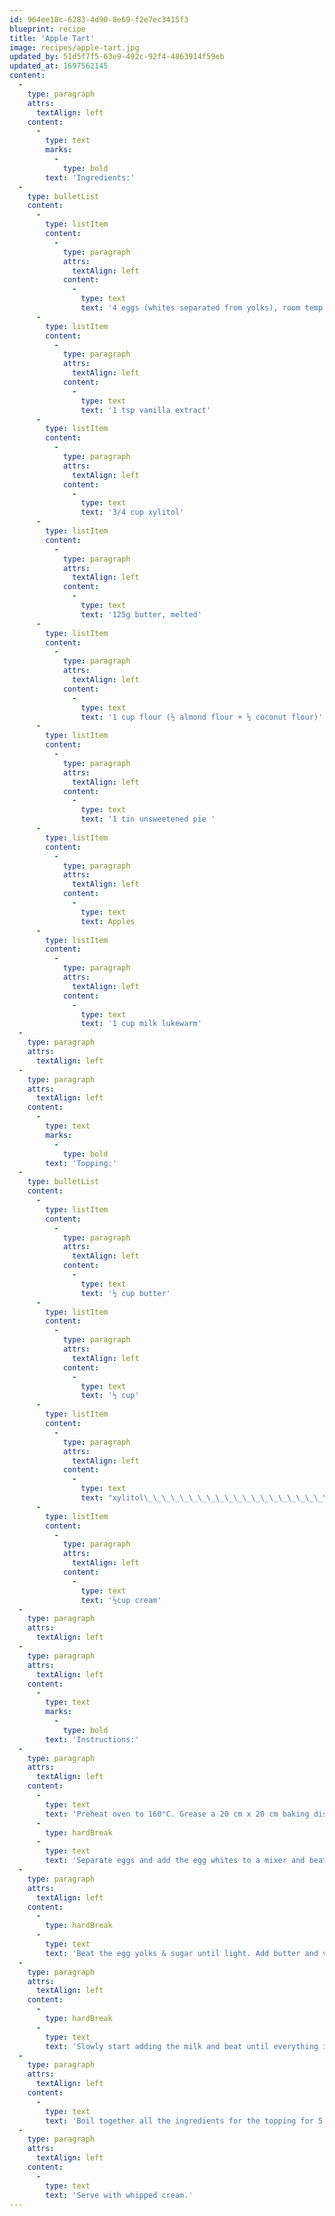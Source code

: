 ```yaml
---
id: 964ee18c-6283-4d90-8e69-f2e7ec3415f3
blueprint: recipe
title: 'Apple Tart'
image: recipes/apple-tart.jpg
updated_by: 51d5f7f5-63e9-492c-92f4-4863914f59eb
updated_at: 1697562145
content:
  -
    type: paragraph
    attrs:
      textAlign: left
    content:
      -
        type: text
        marks:
          -
            type: bold
        text: 'Ingredients:'
  -
    type: bulletList
    content:
      -
        type: listItem
        content:
          -
            type: paragraph
            attrs:
              textAlign: left
            content:
              -
                type: text
                text: '4 eggs (whites separated from yolks), room temp'
      -
        type: listItem
        content:
          -
            type: paragraph
            attrs:
              textAlign: left
            content:
              -
                type: text
                text: '1 tsp vanilla extract'
      -
        type: listItem
        content:
          -
            type: paragraph
            attrs:
              textAlign: left
            content:
              -
                type: text
                text: '3/4 cup xylitol'
      -
        type: listItem
        content:
          -
            type: paragraph
            attrs:
              textAlign: left
            content:
              -
                type: text
                text: '125g butter, melted'
      -
        type: listItem
        content:
          -
            type: paragraph
            attrs:
              textAlign: left
            content:
              -
                type: text
                text: '1 cup flour (½ almond flour + ½ coconut flour)'
      -
        type: listItem
        content:
          -
            type: paragraph
            attrs:
              textAlign: left
            content:
              -
                type: text
                text: '1 tin unsweetened pie '
      -
        type: listItem
        content:
          -
            type: paragraph
            attrs:
              textAlign: left
            content:
              -
                type: text
                text: Apples
      -
        type: listItem
        content:
          -
            type: paragraph
            attrs:
              textAlign: left
            content:
              -
                type: text
                text: '1 cup milk lukewarm'
  -
    type: paragraph
    attrs:
      textAlign: left
  -
    type: paragraph
    attrs:
      textAlign: left
    content:
      -
        type: text
        marks:
          -
            type: bold
        text: 'Topping:'
  -
    type: bulletList
    content:
      -
        type: listItem
        content:
          -
            type: paragraph
            attrs:
              textAlign: left
            content:
              -
                type: text
                text: '½ cup butter'
      -
        type: listItem
        content:
          -
            type: paragraph
            attrs:
              textAlign: left
            content:
              -
                type: text
                text: '½ cup'
      -
        type: listItem
        content:
          -
            type: paragraph
            attrs:
              textAlign: left
            content:
              -
                type: text
                text: "xylitol\_\_\_\_\_\_\_\_\_\_\_\_\_\_\_\_\_\_\_\_\_\_\_\_\_\_\_\_\_\_\_\_\_\_\_\_\_\_\_\_\_\_\_\_\_\_\_\_\_\_\_\_\_\_\_\_\_\_\_\_\_\_\_\_\_\_\_\_\_\_\_\_\_\_\_\_\_\_\_\_\_\_\_\_\_\_\_\_\_\_\_\_\_\_\_\_\_\_\_\_\_\_\_\_\_\_\_\_\_\_\_\_\_\_\_\_\_\_\_\_\_\_\_\_\_\_\_\_\_\_\_\_\_\_\_\_\_\_\_\_\_\_\_\_\_\_\_\_\_\_\_\_\_\_\_\_\_\_\_\_\_\_\_"
      -
        type: listItem
        content:
          -
            type: paragraph
            attrs:
              textAlign: left
            content:
              -
                type: text
                text: '½cup cream'
  -
    type: paragraph
    attrs:
      textAlign: left
  -
    type: paragraph
    attrs:
      textAlign: left
    content:
      -
        type: text
        marks:
          -
            type: bold
        text: 'Instructions:'
  -
    type: paragraph
    attrs:
      textAlign: left
    content:
      -
        type: text
        text: 'Preheat oven to 160°C. Grease a 20 cm x 20 cm baking dish .'
      -
        type: hardBreak
      -
        type: text
        text: 'Separate eggs and add the egg whites to a mixer and beat egg whites stiff. Place egg whites in a bowl and set aside.'
  -
    type: paragraph
    attrs:
      textAlign: left
    content:
      -
        type: hardBreak
      -
        type: text
        text: 'Beat the egg yolks & sugar until light. Add butter and vanilla. Beat for two mins. Add the flour and mix it in until fully incorporated.'
  -
    type: paragraph
    attrs:
      textAlign: left
    content:
      -
        type: hardBreak
      -
        type: text
        text: 'Slowly start adding the milk and beat until everything is well mixed together. Add the egg whites, and gently fold them in using a spatula, repeat until all egg whites are folded in. Pour batter into baking dish and layer the pie apples on top. Bake for approx 40 minutes or until the top is lightly golden.'
  -
    type: paragraph
    attrs:
      textAlign: left
    content:
      -
        type: text
        text: 'Boil together all the ingredients for the topping for 5 minutes and pour over the hot tart after it is baked.'
  -
    type: paragraph
    attrs:
      textAlign: left
    content:
      -
        type: text
        text: 'Serve with whipped cream.'
---
```

